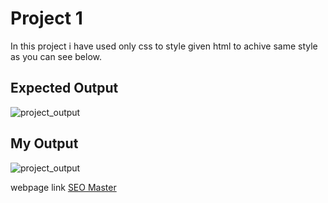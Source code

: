 # Project 1

In this project i have used only css to style given html to achive same style as you can see below.


## Expected Output

![project_output](https://res.cloudinary.com/dmf67qjzk/image/upload/v1670141901/FSJS2.0/Projects%28HTML_CSS%29/output_proj_1_n9j5qp.png)

## My Output

![project_output](https://res.cloudinary.com/dmf67qjzk/image/upload/v1670143092/FSJS2.0/Projects%28HTML_CSS%29/my_output_proj_1_nd9vaw.png)


webpage link [SEO Master](https://calm-licorice-95c822.netlify.app/)